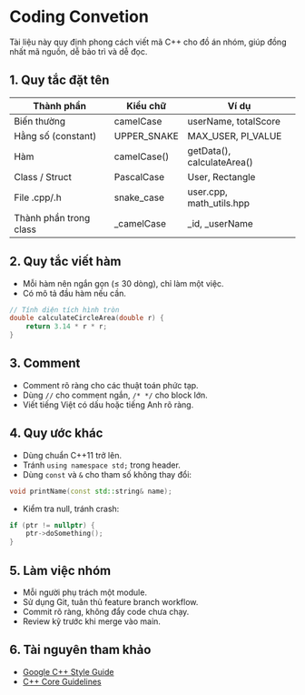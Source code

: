 
# Coding Convetion

Tài liệu này quy định phong cách viết mã C++ cho đồ án nhóm, giúp đồng nhất mã nguồn, dễ bảo trì và dễ đọc.

## 1. Quy tắc đặt tên

| Thành phần              | Kiểu chữ     | Ví dụ                          |
|-------------------------|--------------|--------------------------------|
| Biến thường             | camelCase    | userName, totalScore           |
| Hằng số (constant)      | UPPER_SNAKE  | MAX_USER, PI_VALUE             |
| Hàm                     | camelCase()  | getData(), calculateArea()     |
| Class / Struct          | PascalCase   | User, Rectangle                |
| File .cpp/.h            | snake_case   | user.cpp, math_utils.hpp       |
| Thành phần trong class  | _camelCase   | _id, _userName                 |

## 2. Quy tắc viết hàm

- Mỗi hàm nên ngắn gọn (≤ 30 dòng), chỉ làm một việc.
- Có mô tả đầu hàm nếu cần.

```cpp
// Tính diện tích hình tròn
double calculateCircleArea(double r) {
    return 3.14 * r * r;
}
```

## 3. Comment
- Comment rõ ràng cho các thuật toán phức tạp.
- Dùng `//` cho comment ngắn, `/* */` cho block lớn.
- Viết tiếng Việt có dấu hoặc tiếng Anh rõ ràng.

## 4. Quy ước khác

- Dùng chuẩn C++11 trở lên.
- Tránh `using namespace std;` trong header.
- Dùng `const` và `&` cho tham số không thay đổi:

```cpp
void printName(const std::string& name);
```

- Kiểm tra null, tránh crash:

```cpp
if (ptr != nullptr) {
    ptr->doSomething();
}
```

## 5. Làm việc nhóm

- Mỗi người phụ trách một module.
- Sử dụng Git, tuân thủ feature branch workflow.
- Commit rõ ràng, không đẩy code chưa chạy.
- Review kỹ trước khi merge vào main.

## 6. Tài nguyên tham khảo

- [Google C++ Style Guide](https://google.github.io/styleguide/cppguide.html)
- [C++ Core Guidelines](https://isocpp.github.io/CppCoreGuidelines/CppCoreGuidelines)
